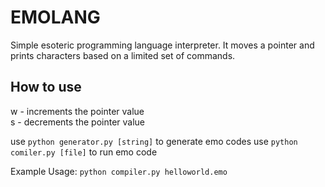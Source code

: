 # EMOLANG
Simple esoteric programming language interpreter. It moves a pointer and prints characters based on a limited set of commands.

## How to use
w - increments the pointer value<br>
s - decrements the pointer value

use `python generator.py [string]` to generate emo codes
use `python comiler.py [file]` to run emo code

Example Usage: `python compiler.py helloworld.emo`